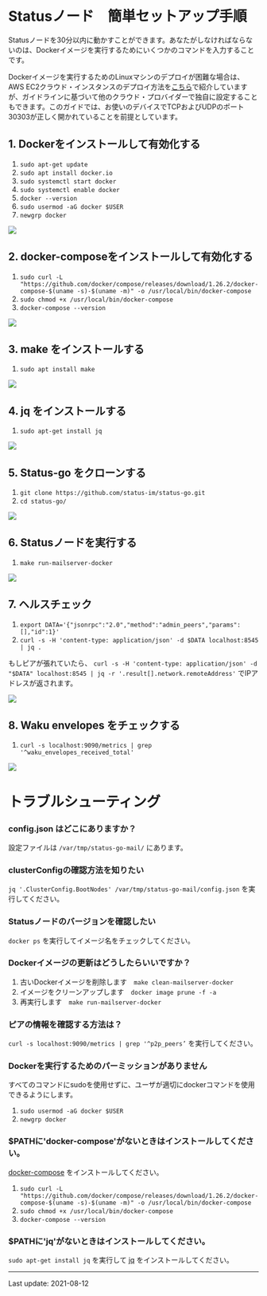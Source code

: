 # Statusノード　簡単セットアップ手順

Statusノードを30分以内に動かすことができます。あなたがしなければならないのは、Dockerイメージを実行するためにいくつかのコマンドを入力することです。

Dockerイメージを実行するためのLinuxマシンのデプロイが困難な場合は、AWS EC2クラウド・インスタンスのデプロイ方法を[こちら](https://status.im/technical/others/deploy_ec2_instance.html)で紹介していますが、ガイドラインに基づいて他のクラウド・プロバイダーで独自に設定することもできます。このガイドでは、お使いのデバイスでTCPおよびUDPのポート30303が正しく開かれていることを前提としています。


## 1. Dockerをインストールして有効化する

1. `sudo apt-get update`
2. `sudo apt install docker.io`
3. `sudo systemctl start docker`
4. `sudo systemctl enable docker`
5. `docker --version`
6. `sudo usermod -aG docker $USER`
7. `newgrp docker`

![](https://status.im/technical/status_node_step_by_step/docker.png)


## 2. docker-composeをインストールして有効化する

1. `sudo curl -L "https://github.com/docker/compose/releases/download/1.26.2/docker-compose-$(uname -s)-$(uname -m)" -o /usr/local/bin/docker-compose`
2. `sudo chmod +x /usr/local/bin/docker-compose`
3. `docker-compose --version`

![](https://status.im/technical/status_node_step_by_step/docker-compose.png)


## 3. make をインストールする

1. `sudo apt install make`

![](https://status.im/technical/status_node_step_by_step/make.png)


## 4. jq をインストールする

1. `sudo apt-get install jq`

![](https://status.im/technical/status_node_step_by_step/jq.png)


## 5. Status-go をクローンする

1. `git clone https://github.com/status-im/status-go.git`
2. `cd status-go/`

![](https://status.im/technical/status_node_step_by_step/clone-status-go.png)


## 6. Statusノードを実行する

1. `make run-mailserver-docker`

![](https://status.im/technical/status_node_step_by_step/run-a-status-node.png)


## 7. ヘルスチェック

1. `export DATA='{"jsonrpc":"2.0","method":"admin_peers","params":[],"id":1}'`
2. `curl -s -H 'content-type: application/json' -d $DATA localhost:8545 | jq .`

もしピアが張れていたら、
`curl -s -H 'content-type: application/json' -d "$DATA" localhost:8545 | jq -r '.result[].network.remoteAddress'`
でIPアドレスが返されます。

![](https://status.im/technical/status_node_step_by_step/health-check.png)


## 8. Waku envelopes をチェックする

1. `curl -s localhost:9090/metrics | grep '^waku_envelopes_received_total'`

![](https://status.im/technical/status_node_step_by_step/waku-envelopes.png)


# トラブルシューティング

### config.json はどこにありますか？

設定ファイルは `/var/tmp/status-go-mail/` にあります。


### clusterConfigの確認方法を知りたい

`jq '.ClusterConfig.BootNodes' /var/tmp/status-go-mail/config.json` を実行してください。


### Statusノードのバージョンを確認したい

`docker ps` を実行してイメージ名をチェックしてください。


### Dockerイメージの更新はどうしたらいいですか？

1. 古いDockerイメージを削除します　`make clean-mailserver-docker`
2. イメージをクリーンアップします　`docker image prune -f -a`
3. 再実行します　`make run-mailserver-docker`


### ピアの情報を確認する方法は？

`curl -s localhost:9090/metrics | grep '^p2p_peers’` を実行してください。


### Dockerを実行するためのパーミッションがありません

すべてのコマンドにsudoを使用せずに、ユーザが適切にdockerコマンドを使用できるようにします。

1. `sudo usermod -aG docker $USER`
2. `newgrp docker`


### $PATHに'docker-compose'がないときはインストールしてください。

[docker-compose](https://docs.docker.com/compose/) をインストールしてください。

1. `sudo curl -L "https://github.com/docker/compose/releases/download/1.26.2/docker-compose-$(uname -s)-$(uname -m)" -o /usr/local/bin/docker-compose`
2. `sudo chmod +x /usr/local/bin/docker-compose`
3. `docker-compose --version`


### $PATHに'jq'がないときはインストールしてください。

`sudo apt-get install jq` を実行して [jq](https://stedolan.github.io/jq/) をインストールしてください。


---
Last update: 2021-08-12
